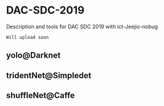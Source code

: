 # DAC-SDC-2019
Description and tools for DAC SDC 2019 with ict-Jeejio-nobug

`Will upload soon`
## yolo@Darknet

## tridentNet@Simpledet

## shuffleNet@Caffe

